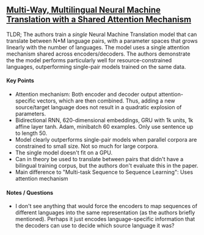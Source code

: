 ## [Multi-Way, Multilingual Neural Machine Translation with a Shared Attention Mechanism](http://arxiv.org/abs/1601.01073)

TLDR; The authors train a *single* Neural Machine Translation model that can translate between N*M language pairs, with a parameter spaces that grows linearly with the number of languages. The model uses a single attention mechanism shared across encoders/decoders. The authors demonstrate the the model performs particularly well for resource-constrained languages, outperforming single-pair models trained on the same data.

#### Key Points

- Attention mechanism: Both encoder and decoder output attention-specific vectors, which are then combined. Thus, adding a new source/target language does not result in a quadratic explosion of parameters.
- Bidirectional RNN, 620-dimensional embeddings, GRU with 1k units, 1k affine layer tanh. Adam, minibatch 60 examples. Only use sentence up to length 50.
- Model clearly outperforms single-pair models when parallel corpora are constrained to small size. Not so much for large corpora.
- The single model doesn't fit on a GPU.
- Can in theory be used to translate between pairs that didn't have a bilingual training corpus, but the authors don't evaluate this in the paper. 
- Main difference to "Multi-task Sequence to Sequence Learning": Uses attention mechanism


#### Notes / Questions

- I don't see anything that would force the encoders to map sequences of different languages into the same representation (as the authors briefly mentioned). Perhaps it just encodes language-specific information that the decoders can use to decide which source language it was? 